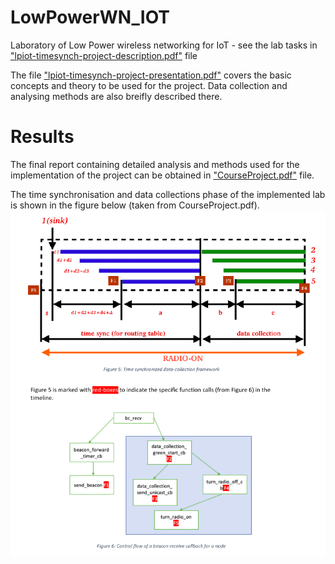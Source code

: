 # LowPowerWN_IOT
Laboratory of Low Power wireless networking for IoT - see the lab tasks in ["lpiot-timesynch-project-description.pdf"](lpiot-timesynch-project-description.pdf) file

The file ["lpiot-timesynch-project-presentation.pdf"](lpiot-timesynch-project-presentation.pdf) covers the basic concepts and theory to be 
used for the project. Data collection and analysing methods are also breifly described there.

# Results
The final report containing detailed analysis and methods used for the implementation of the project can be obtained in 
["CourseProject.pdf"](CourseProject.pdf) file.

The time synchronisation and data collections phase of the implemented lab is shown in the figure below (taken from CourseProject.pdf).
![alt text](https://github.com/sebinsphilip/LowPowerWN_IOT/blob/main/lwiot.png?raw=true)

